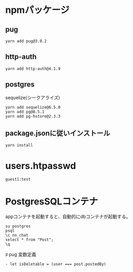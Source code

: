 # npmパッケージ
## pug
```
yarn add pug@3.0.2
```

## http-auth
```
yarn add http-auth@4.1.9
```

## postgres
sequelize(シークアライズ)

```
yarn add sequelize@6.5.0
yarn add pg@8.5.1
yarn add pg-hstore@2.3.3
```

## package.jsonに従いインストール
```
yarn install
```

# users.htpasswd
```
guest1:test
```

# PostgresSQLコンテナ
appコンテナを起動すると、自動的にdbコンテナが起動する。
```
su postgres
psql
\c nn_chat
select * from "Post";
\q
```

♯ pug
変数定義
```
- let isDeletable = (user === post.postedBy)
```